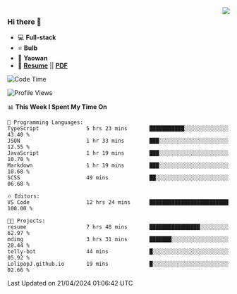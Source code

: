 <img align="right" src="https://github-readme-stats.vercel.app/api?username=LolipopJ&show_icons=true&count_private=true&hide_title=true&include_all_commits=true&theme=vue">

### Hi there 👋

- :computer: **Full-stack**
- :star: **Bulb**
- :pill: **Yaowan**
- :milky_way: [**Resume**](https://lolipopj.github.io/resume/) || [**PDF**](https://cdn.jsdelivr.net/gh/lolipopj/resume/export/resume-en.pdf)

<!--START_SECTION:waka-->
![Code Time](http://img.shields.io/badge/Code%20Time-1%2C884%20hrs%2023%20mins-blue)

![Profile Views](http://img.shields.io/badge/Profile%20Views-6-blue)

📊 **This Week I Spent My Time On** 

```text
💬 Programming Languages: 
TypeScript               5 hrs 23 mins       ███████████░░░░░░░░░░░░░░   43.40 % 
JSON                     1 hr 33 mins        ███░░░░░░░░░░░░░░░░░░░░░░   12.55 % 
JavaScript               1 hr 19 mins        ███░░░░░░░░░░░░░░░░░░░░░░   10.70 % 
Markdown                 1 hr 19 mins        ███░░░░░░░░░░░░░░░░░░░░░░   10.68 % 
SCSS                     49 mins             ██░░░░░░░░░░░░░░░░░░░░░░░   06.68 % 

🔥 Editors: 
VS Code                  12 hrs 24 mins      █████████████████████████   100.00 % 

🐱‍💻 Projects: 
resume                   7 hrs 48 mins       ████████████████░░░░░░░░░   62.97 % 
mdimg                    3 hrs 31 mins       ███████░░░░░░░░░░░░░░░░░░   28.44 % 
telly-bot                44 mins             █░░░░░░░░░░░░░░░░░░░░░░░░   05.92 % 
LolipopJ.github.io       19 mins             █░░░░░░░░░░░░░░░░░░░░░░░░   02.66 % 
```


 Last Updated on 21/04/2024 01:06:42 UTC
<!--END_SECTION:waka-->
